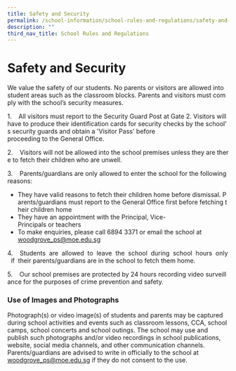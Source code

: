 ```yaml
---
title: Safety and Security
permalink: /school-information/school-rules-and-regulations/safety-and-security/
description: ""
third_nav_title: School Rules and Regulations
---
```

# **Safety and Security**

We value the safety of our students. No parents or visitors are allowed into student areas such as the classroom blocks. Parents and visitors must comply with the school’s security measures.

1.    All visitors must report to the Security Guard Post at Gate 2. Visitors will have to produce their identification cards for security checks by the school’s security guards and obtain a 'Visitor Pass' before proceeding to the General Office.

2.    Visitors will not be allowed into the school premises unless they are there to fetch their children who are unwell.

3.    Parents/guardians are only allowed to enter the school for the following reasons:

*   They have valid reasons to fetch their children home before dismissal. Parents/guardians must report to the General Office first before fetching their children home
*   They have an appointment with the Principal, Vice-Principals or teachers
*   To make enquiries, please call 6894 3371 or email the school at 
[woodgrove_ps@moe.edu.sg](mailto:woodgrove_ps@moe.edu.sg)

4.    Students  are  allowed  to  leave  the  school  during  school  hours  only  if  their parents/guardians are in the school to fetch them home.

5.    Our school premises are protected by 24 hours recording video surveillance for the purposes of crime prevention and safety.

### Use of Images and Photographs

Photograph(s) or video image(s) of students and parents may be captured during school activities and events such as classroom lessons, CCA, school camps, school concerts and school outings. The school may use and publish such photographs and/or video recordings in school publications, website, social media channels, and other communication channels. Parents/guardians are advised to write in officially to the school at [woodgrove_ps@moe.edu.sg](mailto:woodgrove_ps@moe.edu.sg) if they do not consent to the use.